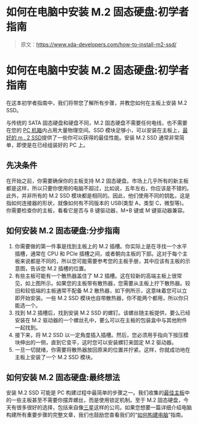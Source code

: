 # 如何在电脑中安装 M.2 固态硬盘:初学者指南

> 原文：<https://www.xda-developers.com/how-to-install-m2-ssd/>

# 如何在电脑中安装 M.2 固态硬盘:初学者指南

在这本初学者指南中，我们将带您了解所有步骤，并教您如何在主板上安装 M.2 SSD。

与传统的 SATA 固态硬盘和硬盘不同，M.2 固态硬盘不需要任何电线，也不需要在您的 [PC 机箱](https://www.xda-developers.com/best-pc-cases/)内占用大量物理空间。SSD 模块足够小，可以安装在主板上，[最好的 m . 2 SSD](http://www.xda-developers.com/best-m-2-ssd/)提供了一些你可以获得的最佳性能。安装 M.2 SSD 通常非常简单，即使是在已经组装好的 PC 上。

## 先决条件

在开始之前，你需要确保你的主板支持 M.2 固态硬盘。市场上几乎所有的新主板都是这样，所以只要你使用的电脑不超过，比如说，五年左右，你应该是不错的。此外，并非所有的 M.2 SSD 模块都是相同的。因此，他们使用不同的钥匙，这是指如何连接器的形状，就像如何有不同版本的 USB(类型 A，类型 C，微型等)。你需要检查你的主板，看看它是否与 B 键驱动器，M+B 键或 M 键驱动器兼容。

## 如何安装 M.2 固态硬盘:分步指南

1.  你需要做的第一件事是找到主板上的 M.2 插槽。你实际上是在寻找一个水平插槽，通常在 CPU 和 PCIe 插槽之间，或者朝向主板的下部。这对于每个主板来说都是不同的，所以您可能需要参考您的主板手册，其中应该有主板的示意图，告诉您 M.2 插槽的位置。
2.  有些主板可能有一个散热器盖住了 M.2 插槽。这在较新的高端主板上很常见，如上图所示。如果您的主板带有散热器，您需要从主板上拧下散热器。较旧和较低端的主板通常不配备 M.2 散热器，如下例所示，这意味着您可以立即开始安装。一些 M.2 SSD 模块也自带散热器，你不能两个都用，所以你只能选一个。
3.  找到 M.2 插槽后，找到安装 M.2 SSD 的螺钉。该螺丝随主板提供，要么已经安装在 M.2 驱动器的一个螺丝孔中，要么可以在主板的包装盒中与其他附件一起找到。
4.  接下来，将 M.2 SSD 以一定角度插入插槽。然后，您必须用手指向下按压模块伸出的一侧，直到它变平，这时您可以安装螺钉来固定 M.2 驱动器。
5.  一旦一切就绪，你需要将散热器放回原来的位置并拧紧。这样，你就成功地在主板上安装了一个 M.2 SSD 模块。

## 如何安装 M.2 固态硬盘:最终想法

安装 M.2 SSD 可能是 PC 构建过程中最简单的步骤之一。我们收集的[最佳主板](https://www.xda-developers.com/best-motherboard/)中的一些主板甚至不需要你摆弄螺丝，而是使用锁定机制。至于 M.2 固态硬盘，今天有很多很好的选择，包括来自像[三星](https://www.xda-developers.com/best-samsung-memory/)这样的公司。如果您想要一篇详细介绍电脑构建所有重要步骤的完整文章，我们也鼓励您查看我们的“[如何构建电脑](https://www.xda-developers.com/how-to-build-a-computer-beginners/)”指南。